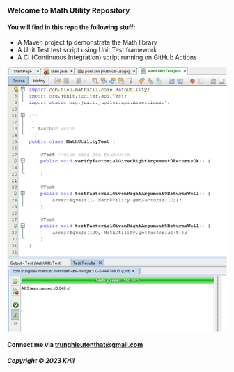 ### Welcome to Math Utility Repository

#### You will find in this repo the following stuff:

* A Maven project tp demonstrate the Math library
* A Unit Test test script using Unit Test framework
* A CI (Continuous Integration) script running on GitHub Actions

![Test script with JUnit](https://github.com/Krill1303/math-util-mvn/blob/main/ScreenShot/Test_Script_with_Junit2.png)


#### Connect me via trunghieutonthat@gmail.com

##### Copyright &#169; 2023 Krill